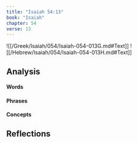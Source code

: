 ```yaml
---
title: "Isaiah 54:13"
book: "Isaiah"
chapter: 54
verse: 13
---
```

![[/Greek/Isaiah/054/Isaiah-054-013G.md#Text]]
![[/Hebrew/Isaiah/054/Isaiah-054-013H.md#Text]]

## Analysis

#### Words

#### Phrases

#### Concepts

## Reflections
